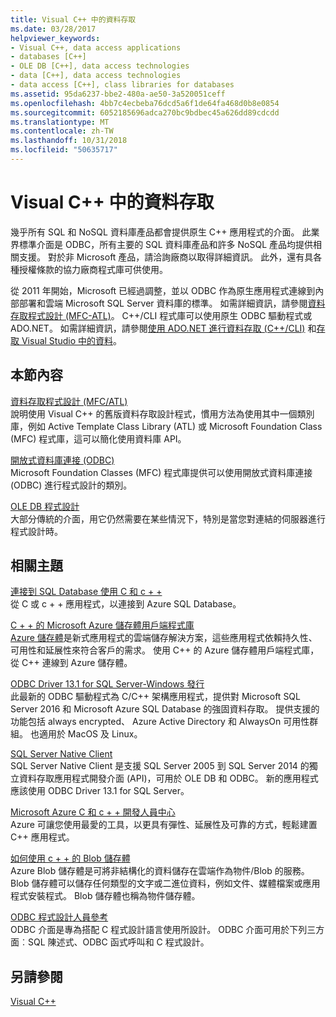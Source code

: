 ```yaml
---
title: Visual C++ 中的資料存取
ms.date: 03/28/2017
helpviewer_keywords:
- Visual C++, data access applications
- databases [C++]
- OLE DB [C++], data access technologies
- data [C++], data access technologies
- data access [C++], class libraries for databases
ms.assetid: 95da6237-bbe2-480a-ae50-3a520051ceff
ms.openlocfilehash: 4bb7c4ecbeba76dcd5a6f1de64fa468d0b8e0854
ms.sourcegitcommit: 6052185696adca270bc9bdbec45a626dd89cdcdd
ms.translationtype: MT
ms.contentlocale: zh-TW
ms.lasthandoff: 10/31/2018
ms.locfileid: "50635717"
---
```

# <a name="data-access-in-visual-c"></a>Visual C++ 中的資料存取

幾乎所有 SQL 和 NoSQL 資料庫產品都會提供原生 C++ 應用程式的介面。 此業界標準介面是 ODBC，所有主要的 SQL 資料庫產品和許多 NoSQL 產品均提供相關支援。 對於非 Microsoft 產品，請洽詢廠商以取得詳細資訊。 此外，還有具各種授權條款的協力廠商程式庫可供使用。

從 2011 年開始，Microsoft 已經過調整，並以 ODBC 作為原生應用程式連線到內部部署和雲端 Microsoft SQL Server 資料庫的標準。 如需詳細資訊，請參閱[資料存取程式設計 \(MFC-ATL\)](data-access-programming-mfc-atl.md)。 C++/CLI 程式庫可以使用原生 ODBC 驅動程式或 ADO.NET。 如需詳細資訊，請參閱[使用 ADO.NET 進行資料存取 (C++/CLI)](/dotnet/data-access-using-adonet-cpp-cli.md) 和[存取 Visual Studio 中的資料](https://docs.microsoft.com/visualstudio/data-tools/accessing-data-in-visual-studio)。

## <a name="in-this-section"></a>本節內容

[資料存取程式設計 (MFC/ATL)](data-access-programming-mfc-atl.md)<br/>
說明使用 Visual C++ 的舊版資料存取設計程式，慣用方法為使用其中一個類別庫，例如 Active Template Class Library (ATL) 或 Microsoft Foundation Class (MFC) 程式庫，這可以簡化使用資料庫 API。

[開放式資料庫連接 (ODBC)](odbc/open-database-connectivity-odbc.md)<br/>
Microsoft Foundation Classes (MFC) 程式庫提供可以使用開放式資料庫連接 (ODBC) 進行程式設計的類別。

[OLE DB 程式設計](oledb/ole-db-programming.md)<br/>
大部分傳統的介面，用它仍然需要在某些情況下，特別是當您對連結的伺服器進行程式設計時。

## <a name="related-topics"></a>相關主題

[連接到 SQL Database 使用 C 和 c + +](/azure/sql-database/sql-database-develop-cplusplus-simple)<br/>
從 C 或 c + + 應用程式，以連接到 Azure SQL Database。

[C + + 的 Microsoft Azure 儲存體用戶端程式庫](https://github.com/Azure/azure-storage-cpp)<br/>
[Azure 儲存體](/azure/storage/storage-introduction)是新式應用程式的雲端儲存解決方案，這些應用程式依賴持久性、可用性和延展性來符合客戶的需求。 使用 C++ 的 Azure 儲存體用戶端程式庫，從 C++ 連線到 Azure 儲存體。

[ODBC Driver 13.1 for SQL Server-Windows 發行](https://blogs.msdn.microsoft.com/sqlnativeclient/2016/08/01/announcing-the-odbc-driver-13-1-for-sql-server)<br/>
此最新的 ODBC 驅動程式為 C/C++ 架構應用程式，提供對 Microsoft SQL Server 2016 和 Microsoft Azure SQL Database 的強固資料存取。 提供支援的功能包括 always encrypted、 Azure Active Directory 和 AlwaysOn 可用性群組。 也適用於 MacOS 及 Linux。

[SQL Server Native Client](/sql/relational-databases/native-client/sql-server-native-client-programming)<br/>
SQL Server Native Client 是支援 SQL Server 2005 到 SQL Server 2014 的獨立資料存取應用程式開發介面 (API)，可用於 OLE DB 和 ODBC。 新的應用程式應該使用 ODBC Driver 13.1 for SQL Server。

[Microsoft Azure C 和 c + + 開發人員中心](https://azure.microsoft.com/develop/cpp/)<br/>
Azure 可讓您使用最愛的工具，以更具有彈性、延展性及可靠的方式，輕鬆建置 C++ 應用程式。

[如何使用 c + + 的 Blob 儲存體](https://docs.microsoft.com/azure/storage/storage-c-plus-plus-how-to-use-blobs)<br/>
Azure Blob 儲存體是可將非結構化的資料儲存在雲端作為物件/Blob 的服務。 Blob 儲存體可以儲存任何類型的文字或二進位資料，例如文件、媒體檔案或應用程式安裝程式。 Blob 儲存體也稱為物件儲存體。

[ ODBC 程式設計人員參考](https://docs.microsoft.com/sql/odbc/reference/odbc-programmer-s-reference)<br/>
ODBC 介面是專為搭配 C 程式設計語言使用所設計。 ODBC 介面可用於下列三方面︰SQL 陳述式、ODBC 函式呼叫和 C 程式設計。

## <a name="see-also"></a>另請參閱

[Visual C++](../visual-cpp-in-visual-studio.md)
